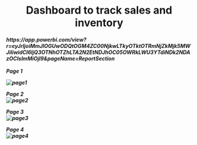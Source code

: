 <h1 align="center">Dashboard to track sales and inventory</a>  

<h5 align="cenеук">https://app.powerbi.com/view?r=eyJrIjoiMmJlOGUwODQtOGM4ZC00NjkwLTkyOTktOTRmNjZkMjk5MWJiIiwidCI6IjQ3OTNhOTZhLTA2N2EtNDJhOC05OWRkLWU3YTdiNDk2NDAzOCIsImMiOjl9&pageName=ReportSection</a>

<br/>
<br/>
Page 1

<br/>

![page1](https://github.com/SalveDA/Power-BI-Dashboard-to-track-sales-and-inventory/blob/main/даш_1_1.png)
<br/>

Page 2
<br/>
![page2](https://github.com/SalveDA/Power-BI-Dashboard-to-track-sales-and-inventory/blob/main/даш_1_2.png)
<br/>

Page 3
<br/>
![page3](https://github.com/SalveDA/Power-BI-Dashboard-to-track-sales-and-inventory/blob/main/даш_1_3.png)
<br/>

Page 4
<br/>
![page4](https://github.com/SalveDA/Power-BI-Dashboard-to-track-sales-and-inventory/blob/main/даш_1_4.png)
